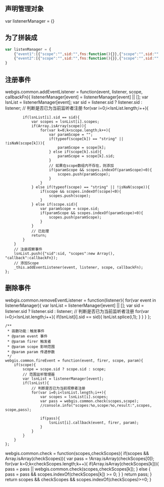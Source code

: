 
## 声明管理对象
var listenerManager = {}

## 为了拼装成
```javascript
var listenManager = {
	{"event1":[{"scope":"",sid:"",fns:function(){}},{"scope":"",sid:"",fns:function(){}},{"scope":"",sid:"",fns:function(){}}]},
	{"event2":[{"scope":"",sid:"",fns:function(){}},{"scope":"",sid:"",fns:function(){}},{"scope":"",sid:"",fns:function(){}}]}
}
```
## 注册事件
webgis.common.addEventListener = function(event, listener, scope, callbackFn){
		listenerManager[event] = listenerManager[event] || [];
		var lsnList = listenerManager[event];
		var sid = listener.sid ? listener.sid : listener;
		// 判断是否已为当前监听者注册
		for(var i=0;i<lsnList.length;i++){
			
			if(lsnList[i].sid == sid){
				var scopes = lsnList[i].scopes;
				if(Array.isArray(scope)){
					for(var k=0;k<scope.length;k++){
						var paramScope = "";
						if(typeof(scope[k]) == "string" || !isNaN(scope[k])){
							paramScope = scope[k];
						} else if(scope[k].sid){
							paramScope = scope[k].sid;
						}
						// 如果在scope数组内不存在，则添加
						if(paramScope && scopes.indexOf(paramScope)<0){
							scopes.push(paramScope);
						}
					}
				} else if(typeof(scope) == "string" || !isNaN(scope)){
					if(scope && scopes.indexOf(scope)<0){
						scopes.push(scope);
					}
				} else if(scope.sid){
					var paramScope = scope.sid;
					if(paramScope && scopes.indexOf(paramScope)<0){
						scopes.push(paramScope);
					}
				}
				// 已处理
				return;
			}
		}
		// 注册观察事件
		lsnList.push({"sid":sid, "scopes":new Array(), "callback":callbackFn});
		// 添加Scope
		_this.addEventListener(event, listener, scope, callbackFn);
	};
  
## 删除事件
webgis.common.removeEventListener = function(listener){
		for(var event in listenerManager){
			var lsnList = listenerManager[event] || [];
			var sid = listener.sid ? listener.sid : listener;
			// 判断是否已为当前监听者注册
			for(var i=0;i<lsnList.length;i++){
				if(lsnList[i].sid == sid){
					lsnList.splice(i,1);
				}
			}
		}
};
  

	/**
	 * 函数功能：触发事件
	 * @param event 事件
	 * @param firer 触发者
	 * @param scope 影响范围
	 * @param param 传递参数
	 */
	webgis.common.fireEvent = function(event, firer, scope, param){
		if(scope){
			scope = scope.sid ? scope.sid : scope;
			// 范围监听管理器
			var lsnList = listenerManager[event];
			if(lsnList){
				// 判断是否已为当前观察者注册
				for(var i=0;i<lsnList.length;i++){
					var scopes = lsnList[i].scopes;
					var pass = webgis.common.check(scopes,scope);
					//console.info("scopes:%o,scope:%o,result:",scopes, scope,pass);
					
					if(pass){
						lsnList[i].callback(event, firer, param);
					}
				}
			}
		}
	};
  
  webgis.common.check = function(scopes,checkScopes){
		if(scopes && Array.isArray(checkScopes)){
			var pass = !Array.isArray(checkScopes[0]);
			for(var k=0;k<checkScopes.length;k++){
				if(Array.isArray(checkScopes[k])){
					pass = pass || webgis.common.check(scopes,checkScopes[k]);
				} else {
					pass = pass && scopes.indexOf(checkScopes[k]) >= 0;
				}
			}
			return pass;
		}
		return scopes && checkScopes && scopes.indexOf(checkScopes)>=0;
	}


